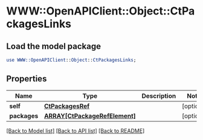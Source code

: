 # WWW::OpenAPIClient::Object::CtPackagesLinks

## Load the model package
```perl
use WWW::OpenAPIClient::Object::CtPackagesLinks;
```

## Properties
Name | Type | Description | Notes
------------ | ------------- | ------------- | -------------
**self** | [**CtPackagesRef**](CtPackagesRef.md) |  | [optional] 
**packages** | [**ARRAY[CtPackageRefElement]**](CtPackageRefElement.md) |  | [optional] 

[[Back to Model list]](../README.md#documentation-for-models) [[Back to API list]](../README.md#documentation-for-api-endpoints) [[Back to README]](../README.md)


